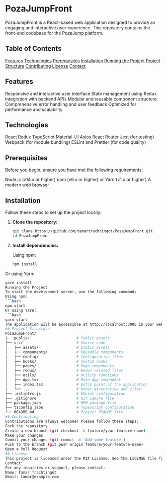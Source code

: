 # PozaJumpFront

PozaJumpFront is a React-based web application designed to provide an engaging and interactive user experience. This repository contains the front-end codebase for the PozaJump platform.

## Table of Contents

[Features](#features)
[Technologies](#technologies)
[Prerequisites](#prerequisites)
[Installation](#installation)
[Running the Project](#running-the-project)
[Project Structure](#project-structure)
[Contributing](#contributing)
[License](#license)
[Contact](#contact)

## Features

Responsive and interactive user interface
State management using Redux
Integration with backend APIs
Modular and reusable component structure
Comprehensive error handling and user feedback
Optimized for performance and scalability

## Technologies

React
Redux
TypeScript
Material-UI
Axios
React Router
Jest (for testing)
Webpack (for module bundling)
ESLint and Prettier (for code quality)

## Prerequisites

Before you begin, ensure you have met the following requirements:

Node.js (v14.x or higher)
npm (v6.x or higher) or Yarn (v1.x or higher)
A modern web browser

## Installation

Follow these steps to set up the project locally:

1. **Clone the repository:**

   ```bash
   git clone https://github.com/tamartrachtingot/PozaJumpFront.git
   cd PozaJumpFront
2. **Install dependencies:**

   Using npm:

   ```bash
   npm install
Or using Yarn:
  ```bash
  yarn install
Running the Project
To start the development server, use the following command:
Using npm:
  ```bash
  npm start
Or using Yarn:
  ```bash
  yarn start
The application will be accessible at http://localhost:3000 in your web browser.
## Project Structure
PozaJumpFront/
├── public/                     # Public assets
├── src/                        # Source code
│   ├── assets/                 # Static assets
│   ├── components/             # Reusable components
│   ├── config/                 # Configuration files
│   ├── hooks/                  # Custom hooks
│   ├── pages/                  # Page components
│   ├── redux/                  # Redux related files
│   ├── utils/                  # Utility functions
│   ├── App.tsx                 # Main App component
│   ├── index.tsx               # Entry point of the application
│   └── ...                     # Other directories and files
├── .eslintrc.js                # ESLint configuration
├── .gitignore                  # Git ignore file
├── package.json                # NPM package file
├── tsconfig.json               # TypeScript configuration
└── README.md                   # Project README file
## Contributing
Contributions are always welcome! Please follow these steps:
Fork the repository
Create a new branch (git checkout -b feature/your-feature-name)
Make your changes
Commit your changes (git commit -m 'Add some feature')
Push to the branch (git push origin feature/your-feature-name)
Open a Pull Request
## License
This project is licensed under the MIT License. See the LICENSE file for details.
Contact
For any inquiries or support, please contact:
Name: Tamar Trachtingot
Email: tamar@example.com
